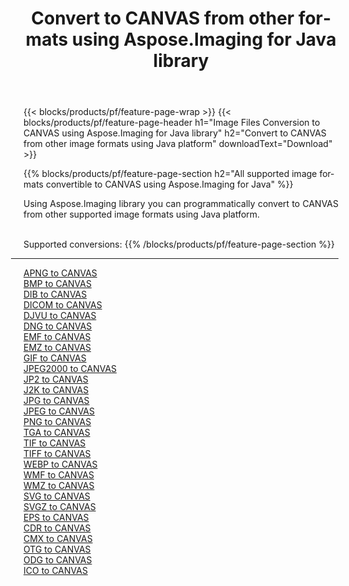 ﻿---
title: Convert to CANVAS from other formats using Aspose.Imaging for Java library 
weight: 3920
url: /java/conversion/to/canvas 
lang: en
langdirlevel: 2
locales: zh-hans,ja,it,ru,de,es,fr,nl,id,lt,pl,pt,vi,tr,ko,zh-hant,ar,hi,th,sv,cs,uk,he
description: Using Aspose.Imaging you can convert to CANVAS from other formats using Java
---

{{< blocks/products/pf/feature-page-wrap >}}
{{< blocks/products/pf/feature-page-header h1="Image Files Conversion to CANVAS using Aspose.Imaging for Java library" h2="Convert to CANVAS from other image formats using Java platform" downloadText="Download" >}}


{{% blocks/products/pf/feature-page-section  h2="All supported image formats convertible to CANVAS using Aspose.Imaging for Java" %}}
<p align=justify>Using Aspose.Imaging library you can programmatically convert to CANVAS from other supported image formats using Java platform.</p>
<br/>
Supported conversions:
{{% /blocks/products/pf/feature-page-section %}}
<div class="container-fluid productfamilypage bg-gray">
    <div class="convertypes bg-gray agp-content section">
        <div class="container">
		<hr style="margin-left:-20px;"/>
		<div class="row other-converters">
		    <div class='col-md-2 other-converter remove-lp remove-rp'><a href="/imaging/java/conversion/apng-to-canvas" >APNG to CANVAS</a></div>
<div class='col-md-2 other-converter remove-lp remove-rp'><a href="/imaging/java/conversion/bmp-to-canvas" >BMP to CANVAS</a></div>
<div class='col-md-2 other-converter remove-lp remove-rp'><a href="/imaging/java/conversion/dib-to-canvas" >DIB to CANVAS</a></div>
<div class='col-md-2 other-converter remove-lp remove-rp'><a href="/imaging/java/conversion/dicom-to-canvas" >DICOM to CANVAS</a></div>
<div class='col-md-2 other-converter remove-lp remove-rp'><a href="/imaging/java/conversion/djvu-to-canvas" >DJVU to CANVAS</a></div>
<div class='col-md-2 other-converter remove-lp remove-rp'><a href="/imaging/java/conversion/dng-to-canvas" >DNG to CANVAS</a></div>
<div class='col-md-2 other-converter remove-lp remove-rp'><a href="/imaging/java/conversion/emf-to-canvas" >EMF to CANVAS</a></div>
<div class='col-md-2 other-converter remove-lp remove-rp'><a href="/imaging/java/conversion/emz-to-canvas" >EMZ to CANVAS</a></div>
<div class='col-md-2 other-converter remove-lp remove-rp'><a href="/imaging/java/conversion/gif-to-canvas" >GIF to CANVAS</a></div>
<div class='col-md-2 other-converter remove-lp remove-rp'><a href="/imaging/java/conversion/jpeg2000-to-canvas" >JPEG2000 to CANVAS</a></div>
<div class='col-md-2 other-converter remove-lp remove-rp'><a href="/imaging/java/conversion/jp2-to-canvas" >JP2 to CANVAS</a></div>
<div class='col-md-2 other-converter remove-lp remove-rp'><a href="/imaging/java/conversion/j2k-to-canvas" >J2K to CANVAS</a></div>
<div class='col-md-2 other-converter remove-lp remove-rp'><a href="/imaging/java/conversion/jpg-to-canvas" >JPG to CANVAS</a></div>
<div class='col-md-2 other-converter remove-lp remove-rp'><a href="/imaging/java/conversion/jpeg-to-canvas" >JPEG to CANVAS</a></div>
<div class='col-md-2 other-converter remove-lp remove-rp'><a href="/imaging/java/conversion/png-to-canvas" >PNG to CANVAS</a></div>
<div class='col-md-2 other-converter remove-lp remove-rp'><a href="/imaging/java/conversion/tga-to-canvas" >TGA to CANVAS</a></div>
<div class='col-md-2 other-converter remove-lp remove-rp'><a href="/imaging/java/conversion/tif-to-canvas" >TIF to CANVAS</a></div>
<div class='col-md-2 other-converter remove-lp remove-rp'><a href="/imaging/java/conversion/tiff-to-canvas" >TIFF to CANVAS</a></div>
<div class='col-md-2 other-converter remove-lp remove-rp'><a href="/imaging/java/conversion/webp-to-canvas" >WEBP to CANVAS</a></div>
<div class='col-md-2 other-converter remove-lp remove-rp'><a href="/imaging/java/conversion/wmf-to-canvas" >WMF to CANVAS</a></div>
<div class='col-md-2 other-converter remove-lp remove-rp'><a href="/imaging/java/conversion/wmz-to-canvas" >WMZ to CANVAS</a></div>
<div class='col-md-2 other-converter remove-lp remove-rp'><a href="/imaging/java/conversion/svg-to-canvas" >SVG to CANVAS</a></div>
<div class='col-md-2 other-converter remove-lp remove-rp'><a href="/imaging/java/conversion/svgz-to-canvas" >SVGZ to CANVAS</a></div>
<div class='col-md-2 other-converter remove-lp remove-rp'><a href="/imaging/java/conversion/eps-to-canvas" >EPS to CANVAS</a></div>
<div class='col-md-2 other-converter remove-lp remove-rp'><a href="/imaging/java/conversion/cdr-to-canvas" >CDR to CANVAS</a></div>
<div class='col-md-2 other-converter remove-lp remove-rp'><a href="/imaging/java/conversion/cmx-to-canvas" >CMX to CANVAS</a></div>
<div class='col-md-2 other-converter remove-lp remove-rp'><a href="/imaging/java/conversion/otg-to-canvas" >OTG to CANVAS</a></div>
<div class='col-md-2 other-converter remove-lp remove-rp'><a href="/imaging/java/conversion/odg-to-canvas" >ODG to CANVAS</a></div>
<div class='col-md-2 other-converter remove-lp remove-rp'><a href="/imaging/java/conversion/ico-to-canvas" >ICO to CANVAS</a></div>
                </div>
        </div>
    </div>
</div>
<br/>


